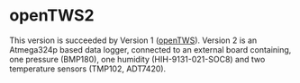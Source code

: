 # openTWS2
This version is succeeded by Version 1 ([openTWS][]). Version 2 is an Atmega324p based data logger, connected to an external board containing, one pressure (BMP180), one humidity (HIH-9131-021-SOC8) and two temperature sensors (TMP102, ADT7420).

[openTWS]: https://github.com/sajinh/openTWS "GitHub"

